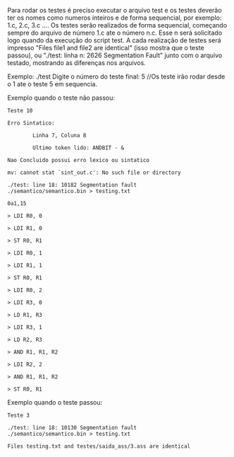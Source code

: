 Para rodar os testes é preciso executar o arquivo test e os testes deverão ter os nomes como numeros inteiros e de forma sequencial, por exemplo: 1.c, 2.c, 3.c .... Os testes serão realizados de forma sequencial, começando sempre do arquivo de número 1.c ate o número n.c. Esse n será solicitado logo quando da execução do script test.
A cada realização de testes será impresso "Files file1 and file2 are identical" (isso mostra que o teste passou), ou "./test: linha n: 2626 Segmentation Fault" junto com o arquivo testado, mostrando as diferenças nos arquivos.

Exemplo:
./test
Digite o número do teste final: 5  //Os teste irão rodar desde o 1 ate o teste 5 em sequencia.


Exemplo quando o teste não passou:

```
Teste 10 

Erro Sintatico:

        Linha 7, Coluna 8

        Ultimo token lido: ANDBIT - &

Nao Concluido possui erro lexico ou sintatico

mv: cannot stat `sint_out.c': No such file or directory

./test: line 18: 10182 Segmentation fault      ./semantico/semantico.bin > testing.txt

0a1,15

> LDI R0, 0

> LDI R1, 0

> ST R0, R1

> LDI R0, 1

> LDI R1, 1

> ST R0, R1

> LDI R0, 2

> LDI R3, 0

> LD R1, R3

> LDI R3, 1

> LD R2, R3

> AND R1, R1, R2

> LDI R2, 2

> AND R1, R1, R2

> ST R0, R1
```




Exemplo quando o teste passou:

```
Teste 3

./test: line 18: 10130 Segmentation fault      ./semantico/semantico.bin > testing.txt

Files testing.txt and testes/saida_ass/3.ass are identical
```